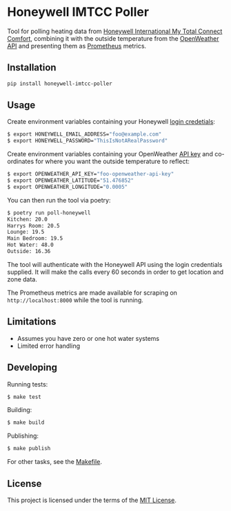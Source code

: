 # Honeywell IMTCC Poller

Tool for polling heating data from [Honeywell International My Total Connect Comfort](https://international.mytotalconnectcomfort.com/Account/Login), combining it with the outside temperature from the [OpenWeather API](https://openweathermap.org/current) and presenting them as [Prometheus](https://prometheus.io/) metrics.

## Installation

```bash
pip install honeywell-imtcc-poller
```

## Usage

Create environment variables containing your Honeywell [login credetials](https://international.mytotalconnectcomfort.com/Account/Login):

```bash
$ export HONEYWELL_EMAIL_ADDRESS="foo@example.com"
$ export HONEYWELL_PASSWORD="ThisIsNotARealPassword"
```

Create environment variables containing your OpenWeather [API key](https://home.openweathermap.org/api_keys) and co-ordinates for where you want the outside temperature to reflect:

```bash
$ export OPENWEATHER_API_KEY="foo-openweather-api-key"
$ export OPENWEATHER_LATITUDE="51.476852"
$ export OPENWEATHER_LONGITUDE="0.0005"
```

You can then run the tool via poetry:

```bash
$ poetry run poll-honeywell
Kitchen: 20.0
Harrys Room: 20.5
Lounge: 19.5
Main Bedroom: 19.5
Hot Water: 48.0
Outside: 16.36
```

The tool will authenticate with the Honeywell API using the login credentials supplied. It will make the calls every 60 seconds in order to get location and zone data.

The Prometheus metrics are made available for scraping on `http://localhost:8000` while the tool is running.

## Limitations

- Assumes you have zero or one hot water systems
- Limited error handling

## Developing

Running tests:

```bash
$ make test
```

Building:

```bash
$ make build
```

Publishing:

```bash
$ make publish
```

For other tasks, see the [Makefile](./Makefile).

## License

This project is licensed under the terms of the [MIT License](./LICENSE.md).

